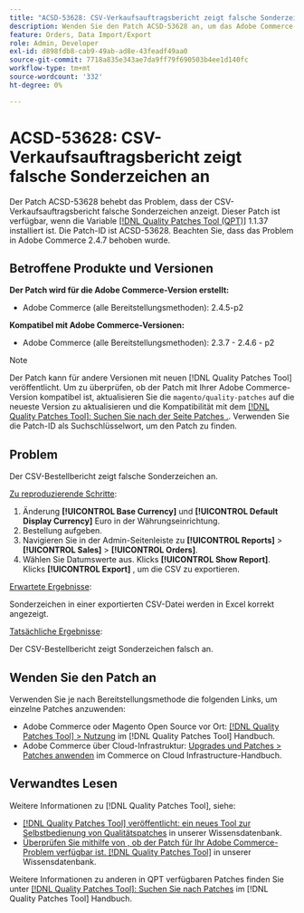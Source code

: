 ```yaml
---
title: "ACSD-53628: CSV-Verkaufsauftragsbericht zeigt falsche Sonderzeichen an"
description: Wenden Sie den Patch ACSD-53628 an, um das Adobe Commerce-Problem zu beheben, bei dem der CSV-Verkaufsauftragsbericht falsche Sonderzeichen anzeigt.
feature: Orders, Data Import/Export
role: Admin, Developer
exl-id: d898fdb8-cab9-49ab-ad8e-43feadf49aa0
source-git-commit: 7718a835e343ae7da9ff79f690503b4ee1d140fc
workflow-type: tm+mt
source-wordcount: '332'
ht-degree: 0%

---
```


# ACSD-53628: CSV-Verkaufsauftragsbericht zeigt falsche Sonderzeichen an

Der Patch ACSD-53628 behebt das Problem, dass der CSV-Verkaufsauftragsbericht falsche Sonderzeichen anzeigt. Dieser Patch ist verfügbar, wenn die Variable [[!DNL Quality Patches Tool (QPT)]](/help/announcements/adobe-commerce-announcements/magento-quality-patches-released-new-tool-to-self-serve-quality-patches.md) 1.1.37 installiert ist. Die Patch-ID ist ACSD-53628. Beachten Sie, dass das Problem in Adobe Commerce 2.4.7 behoben wurde.

## Betroffene Produkte und Versionen

**Der Patch wird für die Adobe Commerce-Version erstellt:**

* Adobe Commerce (alle Bereitstellungsmethoden): 2.4.5-p2

**Kompatibel mit Adobe Commerce-Versionen:**

* Adobe Commerce (alle Bereitstellungsmethoden): 2.3.7 - 2.4.6 - p2

>[!NOTE]
>
>Der Patch kann für andere Versionen mit neuen [!DNL Quality Patches Tool] veröffentlicht. Um zu überprüfen, ob der Patch mit Ihrer Adobe Commerce-Version kompatibel ist, aktualisieren Sie die `magento/quality-patches` auf die neueste Version zu aktualisieren und die Kompatibilität mit dem [[!DNL Quality Patches Tool]: Suchen Sie nach der Seite Patches .](https://experienceleague.adobe.com/tools/commerce-quality-patches/index.html). Verwenden Sie die Patch-ID als Suchschlüsselwort, um den Patch zu finden.

## Problem

Der CSV-Bestellbericht zeigt falsche Sonderzeichen an.

<u>Zu reproduzierende Schritte</u>:

1. Änderung **[!UICONTROL Base Currency]** und **[!UICONTROL Default Display Currency]** Euro in der Währungseinrichtung.
1. Bestellung aufgeben.
1. Navigieren Sie in der Admin-Seitenleiste zu **[!UICONTROL Reports]** > **[!UICONTROL Sales]** > **[!UICONTROL Orders]**.
1. Wählen Sie Datumswerte aus. Klicks **[!UICONTROL Show Report]**. Klicks **[!UICONTROL Export]** , um die CSV zu exportieren.

<u>Erwartete Ergebnisse</u>:

Sonderzeichen in einer exportierten CSV-Datei werden in Excel korrekt angezeigt.

<u>Tatsächliche Ergebnisse</u>:

Der CSV-Bestellbericht zeigt Sonderzeichen falsch an.


## Wenden Sie den Patch an

Verwenden Sie je nach Bereitstellungsmethode die folgenden Links, um einzelne Patches anzuwenden:

* Adobe Commerce oder Magento Open Source vor Ort: [[!DNL Quality Patches Tool] > Nutzung](https://experienceleague.adobe.com/docs/commerce-operations/tools/quality-patches-tool/usage.html) im [!DNL Quality Patches Tool] Handbuch.
* Adobe Commerce über Cloud-Infrastruktur: [Upgrades und Patches > Patches anwenden](https://experienceleague.adobe.com/docs/commerce-cloud-service/user-guide/develop/upgrade/apply-patches.html) im Commerce on Cloud Infrastructure-Handbuch.

## Verwandtes Lesen

Weitere Informationen zu [!DNL Quality Patches Tool], siehe:

* [[!DNL Quality Patches Tool] veröffentlicht: ein neues Tool zur Selbstbedienung von Qualitätspatches](/help/announcements/adobe-commerce-announcements/magento-quality-patches-released-new-tool-to-self-serve-quality-patches.md) in unserer Wissensdatenbank.
* [Überprüfen Sie mithilfe von , ob der Patch für Ihr Adobe Commerce-Problem verfügbar ist. [!DNL Quality Patches Tool]](/help/support-tools/patches-available-in-qpt-tool/check-patch-for-magento-issue-with-magento-quality-patches.md) in unserer Wissensdatenbank.

Weitere Informationen zu anderen in QPT verfügbaren Patches finden Sie unter [[!DNL Quality Patches Tool]: Suchen Sie nach Patches](https://experienceleague.adobe.com/tools/commerce-quality-patches/index.html) im [!DNL Quality Patches Tool] Handbuch.
